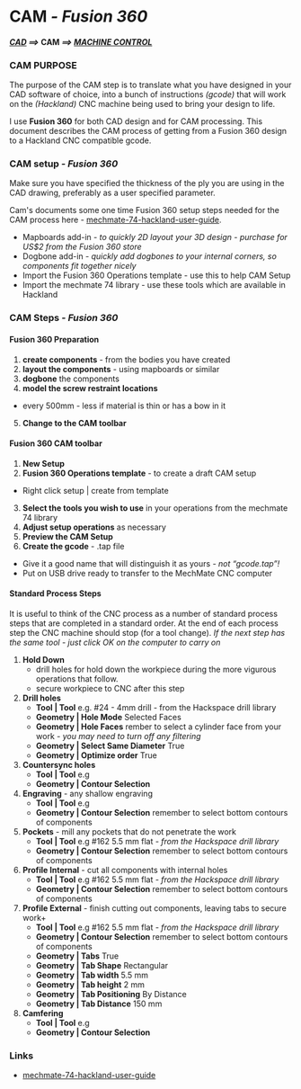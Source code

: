 # CAM *- Fusion 360*
#### *[CAD](CAD.md) ==>* CAM *==> [MACHINE CONTROL](Machine.md)*


### CAM PURPOSE
The purpose of the CAM step is to translate what you have designed in your CAD software of choice, into a bunch of instructions *(gcode)* that will work on the *(Hackland)* CNC machine being used to bring your design to life.

I use __Fusion 360__ for both CAD design and for CAM processing. This document describes the CAM process of getting from a Fusion 360 design to a Hackland CNC compatible gcode.

### CAM setup *- Fusion 360*
Make sure you have specified the thickness of the ply you are using in the CAD drawing, preferably as a user specified parameter.

Cam's documents some one time Fusion 360 setup steps needed for the CAM process here -    [mechmate-74-hackland-user-guide](https://hackingismakingisengineering.wordpress.com/mechmate-74-hackland-user-guide/#resources).
* Mapboards add-in *- to quickly 2D layout your 3D design - purchase for US$2 from the Fusion 360 store*
* Dogbone add-in *- quickly add dogbones to your internal corners, so components fit together nicely*
* Import the Fusion 360 Operations template - use this to help CAM Setup
* Import the mechmate 74 library - use these tools which are available in Hackland


### CAM Steps *- Fusion 360*

#### Fusion 360 Preparation
1. __create components__ - from the bodies you have created
2. __layout the components__ - using mapboards or similar
3. __dogbone__ the components
4. __model the screw restraint locations__
  * every 500mm - less if material is thin or has a bow in it
5. __Change to the CAM toolbar__

#### Fusion 360 CAM toolbar
1. __New Setup__
2. __Fusion 360 Operations template__ - to create a draft CAM setup
  * Right click setup | create from template
3. __Select the tools you wish to use__ in your operations from the mechmate 74 library
4. __Adjust setup operations__ as necessary
5. __Preview the CAM Setup__
6. __Create the gcode__ - .tap file
  * Give it a good name that will distinguish it as yours *- not “gcode.tap”!*
  * Put on USB drive ready to transfer to the MechMate CNC computer

#### Standard Process Steps
It is useful to think of the CNC process as a number of standard process steps that are completed in a standard order. At the end of each process step the CNC machine should stop (for a tool change). *If the next step has the same tool - just click OK on the computer to carry on*
1. __Hold Down__
   * drill holes for hold down the workpiece during the more vigurous operations that follow.
   * secure workpiece to CNC after this step
2. __Drill holes__
   * __Tool | Tool__ e.g. #24 - 4mm drill - from the Hackspace drill library
   * __Geometry | Hole Mode__ Selected Faces
   *  __Geometry | Hole Faces__ rember to select a cylinder face from your work *- you may need to turn off any filtering*
   * __Geometry | Select Same Diameter__ True
   * __Geometry | Optimize order__ True
3. __Countersync holes__
   * __Tool | Tool__ e.g
   * __Geometry | Contour Selection__
4. __Engraving__ - any shallow engraving
   * __Tool | Tool__ e.g
   * __Geometry | Contour Selection__ remember to select bottom contours of components
5. __Pockets__ - mill any pockets that do not penetrate the work
   * __Tool | Tool__ e.g #162 5.5 mm flat *- from the Hackspace drill library*
   * __Geometry | Contour Selection__ remember to select bottom contours of components
6. __Profile Internal__ - cut all components with internal holes
   * __Tool | Tool__ e.g #162 5.5 mm flat *- from the Hackspace drill library*
   * __Geometry | Contour Selection__ remember to select bottom contours of components
7. __Profile External__ - finish cutting out components, leaving tabs to secure work+
   * __Tool | Tool__ e.g #162 5.5 mm flat *- from the Hackspace drill library*
   * __Geometry | Contour Selection__ remember to select bottom contours of components
   * __Geometry | Tabs__ True
   * __Geometry | Tab Shape__ Rectangular
   * __Geometry | Tab width__ 5.5 mm
   * __Geometry | Tab height__ 2 mm
   * __Geometry | Tab Positioning__ By Distance
   * __Geometry | Tab Distance__ 150 mm
8. __Camfering__
   * __Tool | Tool__ e.g
   * __Geometry | Contour Selection__

### Links
* [mechmate-74-hackland-user-guide](https://hackingismakingisengineering.wordpress.com/mechmate-74-hackland-user-guide/)
